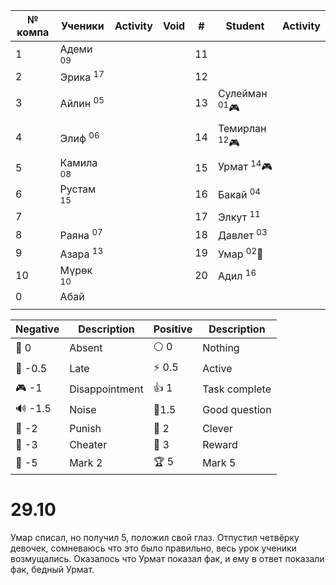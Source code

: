 
| № компа | Ученики              | Activity | Void | #   | Student                  | Activity |
| ------- | -------------------- | -------- | ---- | --- | ------------------------ | -------- |
| 1       | Адеми <sup>09</sup>  |          |      | 11  |                          |          |
| 2       | Эрика <sup>17</sup>  |          |      | 12  |                          |          |
| 3       | Айлин <sup>05</sup>  |          |      | 13  | Сулейман <sup>01</sup>🎮 |          |
| 4       | Элиф <sup>06</sup>   |          |      | 14  | Темирлан <sup>12</sup>🎮 |          |
| 5       | Камила <sup>08</sup> |          |      | 15  | Урмат  <sup>14</sup>🎮   |          |
| 6       | Рустам <sup>15</sup> |          |      | 16  | Бакай <sup>04</sup>      |          |
| 7       |                      |          |      | 17  | Элкут <sup>11</sup>      |          |
| 8       | Раяна <sup>07</sup>  |          |      | 18  | Давлет <sup>03</sup>     |          |
| 9       | Азара <sup>13</sup>  |          |      | 19  | Умар <sup>02</sup>👺     |          |
| 10      | Мүрөк <sup>10</sup>  |          |      | 20  | Адил <sup>16</sup>       |          |
| 0       | Абай                 |          |      |     |                          |          |
|         |                      |          |      |     |                          |          |

| Negative | Description    | Positive | Description   |
| -------- | -------------- | -------- | ------------- |
| 👻 0     | Absent         | ⚪ 0      | Nothing       |
| 🔔 -0.5  | Late           | ⚡ 0.5    | Active        |
| 🎮 -1    | Disappointment | 👍 1     | Task complete |
| 🔊 -1.5  | Noise          | 🧐1.5    | Good question |
| 👺 -2    | Punish         | 🔑 2     | Clever        |
| 🐒 -3    | Cheater        | 🏅️ 3    | Reward        |
| 🏴 -5    | Mark 2         | 🏆 5     | Mark 5        |

# 29.10

Умар списал, но получил 5, положил свой глаз.
Отпустил четвёрку девочек, сомневаюсь что это было правильно, весь урок ученики возмущались. Оказалось что Урмат показал фак, и ему в ответ показали фак, бедный Урмат. 
